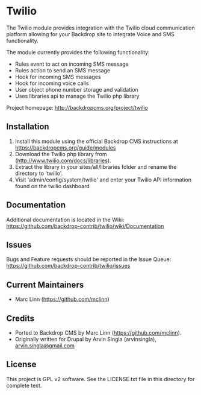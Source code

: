 Twilio
======================

The Twilio module provides integration with the Twilio cloud communication
platform allowing for your Backdrop site to integrate Voice and SMS
functionality. 

The module currently provides the following functionality:

- Rules event to act on incoming SMS message
- Rules action to send an SMS message
- Hook for incoming SMS messages
- Hook for incoming voice calls
- User object phone number storage and validation
- Uses libraries api to manage the Twilio php library

Project homepage: http://backdropcms.org/project/twilio

Installation
------------

1. Install this module using the official Backdrop CMS instructions at
  https://backdropcms.org/guide/modules
2. Download the Twilio php library from (http://www.twilio.com/docs/libraries).
3. Extract the library in your sites/all/libraries folder and rename the
   directory to 'twilio'.
4. Visit 'admin/config/system/twilio' and enter your Twilio API information
   found on the twilio dashboard 

Documentation
-------------

Additional documentation is located in the Wiki:
https://github.com/backdrop-contrib/twilio/wiki/Documentation

Issues
------

Bugs and Feature requests should be reported in the Issue Queue:
https://github.com/backdrop-contrib/twilio/issues

Current Maintainers
-------------------

- Marc Linn (https://github.com/mclinn)

Credits
-------

- Ported to Backdrop CMS by Marc Linn (https://github.com/mclinn).
- Originally written for Drupal by Arvin Singla (arvinsingla), arvin.singla@gmail.com

License
-------

This project is GPL v2 software. See the LICENSE.txt file in this directory for
complete text.
